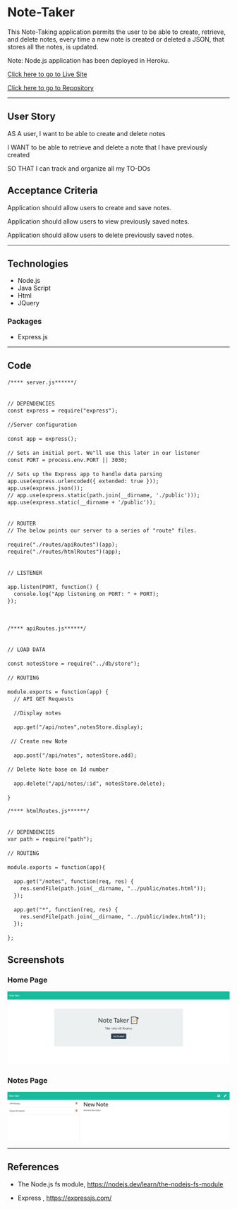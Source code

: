 # Note-Taker

This Note-Taking application permits the user to be able to create, retrieve, and delete notes, every time a new note is created or deleted a JSON, that stores all the notes, is updated.
 
Note: Node.js application has been deployed in Heroku.

[Click here to go to Live Site](https://github.com/chernanma/Note-Taker)

[Click here to go to Repository](https://github.com/chernanma/Note-Taker)


---

## User Story

AS A user, I want to be able to create and delete notes

I WANT to be able to retrieve and delete a note that I have previously created

SO THAT I can track and organize all my TO-DOs

## Acceptance Criteria

Application should allow users to create and save notes.

Application should allow users to view previously saved notes.

Application should allow users to delete previously saved notes.

---

## Technologies

- Node.js
- Java Script
- Html
- JQuery

### Packages

- Express.js 

---

## Code 

``` JS
/**** server.js******/


// DEPENDENCIES
const express = require("express");

//Server configuration

const app = express();

// Sets an initial port. We"ll use this later in our listener
const PORT = process.env.PORT || 3030;

// Sets up the Express app to handle data parsing
app.use(express.urlencoded({ extended: true }));
app.use(express.json());
// app.use(express.static(path.join(__dirname, './public')));
app.use(express.static(__dirname + '/public'));


// ROUTER
// The below points our server to a series of "route" files.

require("./routes/apiRoutes")(app);
require("./routes/htmlRoutes")(app);


// LISTENER

app.listen(PORT, function() {
  console.log("App listening on PORT: " + PORT);
});



```

``` JS
/**** apiRoutes.js******/


// LOAD DATA

const notesStore = require("../db/store");

// ROUTING

module.exports = function(app) {
  // API GET Requests
  
  //Display notes

  app.get("/api/notes",notesStore.display);
 
 // Create new Note

  app.post("/api/notes", notesStore.add);

// Delete Note base on Id number

  app.delete("/api/notes/:id", notesStore.delete);
 
}

```

``` JS
/**** htmlRoutes.js******/


// DEPENDENCIES
var path = require("path");

// ROUTING

module.exports = function(app){

  app.get("/notes", function(req, res) {
    res.sendFile(path.join(__dirname, "../public/notes.html"));
  });

  app.get("*", function(req, res) {
    res.sendFile(path.join(__dirname, "../public/index.html"));
  });
  
};

```

## Screenshots

### Home Page

![picture](./public/assets/images/mainpage.jpg)

### Notes Page 

![picture](./public/assets/images/notespage.jpg)

---
## References

- The Node.js fs module, https://nodejs.dev/learn/the-nodejs-fs-module

- Express , https://expressjs.com/



